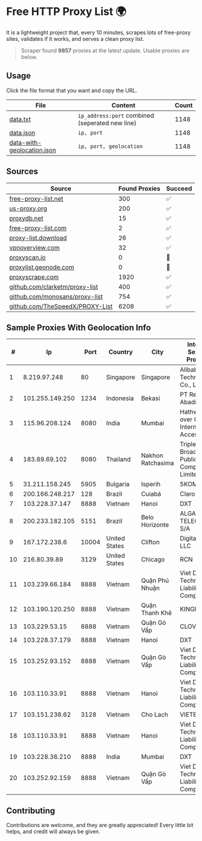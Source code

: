 
# Free HTTP Proxy List 🌍

It is a lightweight project that, every 10 minutes, scrapes lots of free-proxy sites, validates if it works, and serves a clean proxy list.


> Scraper found **9857** proxies at the latest update. Usable proxies are below.

## Usage

Click the file format that you want and copy the URL.


|File|Content|Count|
|----|-------|-----|
|[data.txt](https://raw.githubusercontent.com/themiralay/Proxy-List-World/master/data.txt)|`ip_address:port` combined (seperated new line)|1148|
|[data.json](https://raw.githubusercontent.com/themiralay/Proxy-List-World/master/data.json)|`ip, port`|1148|
|[data-with-geolocation.json](https://raw.githubusercontent.com/themiralay/Proxy-List-World/master/data-with-geolocation.json)|`ip, port, geolocation`|1148|

## Sources

|Source|Found Proxies|Succeed|
|------|-------------|-------|
|[free-proxy-list.net](https://free-proxy-list.net)|300|✅|
|[us-proxy.org](https://www.us-proxy.org)|200|✅|
|[proxydb.net](http://proxydb.net)|15|✅|
|[free-proxy-list.com](https://free-proxy-list.com/?page=&port=&type%5B%5D=http&type%5B%5D=https&up_time=0&search=Search)|2|✅|
|[proxy-list.download](https://www.proxy-list.download/HTTP)|26|✅|
|[vpnoverview.com](https://vpnoverview.com/privacy/anonymous-browsing/free-proxy-servers)|32|✅|
|[proxyscan.io](https://www.proxyscan.io)|0|🚫|
|[proxylist.geonode.com](https://proxylist.geonode.com/api/proxy-list?limit=300&page=1&sort_by=lastChecked&sort_type=desc&protocols=http,https)|0|🚫|
|[proxyscrape.com](https://api.proxyscrape.com/v2/?request=displayproxies&protocol=http&timeout=10000&country=all&ssl=all&anonymity=all)|1920|✅|
|[github.com/clarketm/proxy-list](https://raw.githubusercontent.com/clarketm/proxy-list/master/proxy-list-raw.txt)|400|✅|
|[github.com/monosans/proxy-list](https://raw.githubusercontent.com/monosans/proxy-list/main/proxies/http.txt)|754|✅|
|[github.com/TheSpeedX/PROXY-List](https://raw.githubusercontent.com/TheSpeedX/PROXY-List/master/http.txt)|6208|✅|


## Sample Proxies With Geolocation Info

|#|Ip|Port|Country|City|Internet Service Provider|
|-|--|----|-------|----|-------------------------|
|1|8.219.97.248|80|Singapore|Singapore|Alibaba (US) Technology Co., Ltd.|
|2|101.255.149.250|1234|Indonesia|Bekasi|PT Remala Abadi|
|3|115.96.208.124|8080|India|Mumbai|Hathway IP over Cable Internet Access|
|4|183.89.69.102|8080|Thailand|Nakhon Ratchasima|Triple T Broadband Public Company Limited|
|5|31.211.158.245|5905|Bulgaria|Isperih|5KOM|
|6|200.166.248.217|128|Brazil|Cuiabá|Claro S.A|
|7|103.228.37.147|8888|Vietnam|Hanoi|DXT|
|8|200.233.182.105|5151|Brazil|Belo Horizonte|ALGAR TELECOM S/A|
|9|167.172.238.6|10004|United States|Clifton|DigitalOcean, LLC|
|10|216.80.39.89|3129|United States|Chicago|RCN|
|11|103.239.66.184|8888|Vietnam|Quận Phú Nhuận|Viet Digital Technology Liability Company|
|12|103.190.120.250|8888|Vietnam|Quận Thanh Khê|KINGBOND|
|13|103.229.53.15|8888|Vietnam|Quận Gò Vấp|CLOVIET|
|14|103.228.37.179|8888|Vietnam|Hanoi|DXT|
|15|103.252.93.152|8888|Vietnam|Quận Gò Vấp|Viet Digital Technology Liability Company|
|16|103.110.33.91|8888|Vietnam|Hanoi|Viet Digital Technology Liability Company|
|17|103.151.238.62|3128|Vietnam|Cho Lach|VIETBRANDS|
|18|103.110.33.91|8888|Vietnam|Hanoi|Viet Digital Technology Liability Company|
|19|103.228.36.210|8888|India|Mumbai|DXT|
|20|103.252.92.159|8888|Vietnam|Quận Gò Vấp|Viet Digital Technology Liability Company|



## Contributing

Contributions are welcome, and they are greatly appreciated! Every
little bit helps, and credit will always be given.


